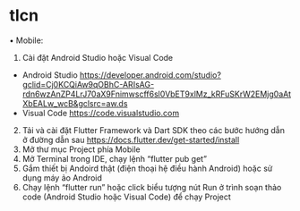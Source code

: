 # tlcn
•	Mobile:
1.	Cài đặt Android Studio hoặc Visual Code
-	Android Studio
https://developer.android.com/studio?gclid=Cj0KCQiAw9qOBhC-ARIsAG-rdn6wzAnZP4LrJ70aX9Fnimwscff6sl0VbET9xlMz_kRFuSKrW2EMjg0aAtXbEALw_wcB&gclsrc=aw.ds
-	Visual Code 
https://code.visualstudio.com
2.	Tải và cài đặt Flutter Framework và Dart SDK theo các bước hướng dẫn ở đường dẫn sau
https://docs.flutter.dev/get-started/install
3.	Mở thư mục Project phía Mobile
4.  Mở Terminal trong IDE, chạy lệnh “flutter pub get” 
5.	Gắm thiết bị Andoird thật (điện thoại hệ điều hành Android) hoặc sử dụng máy ảo Android
6.	Chạy lệnh “flutter run” hoặc click biểu tượng nút Run ở trình soạn thảo code (Android Studio hoặc Visual Code) để chạy Project
